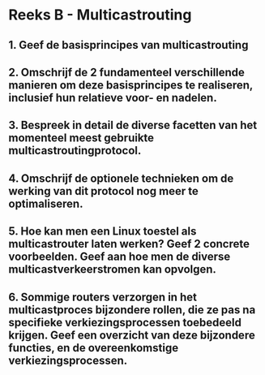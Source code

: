 # Reeks B - Multicastrouting
## 1. Geef de basisprincipes van multicastrouting
## 2. Omschrijf de 2 fundamenteel verschillende manieren om deze basisprincipes te realiseren, inclusief hun relatieve voor- en nadelen.
## 3. Bespreek in detail de diverse facetten van het momenteel meest gebruikte multicastroutingprotocol.
## 4. Omschrijf de optionele technieken om de werking van dit protocol nog meer te optimaliseren.
## 5. Hoe kan men een Linux toestel als multicastrouter laten werken? Geef 2 concrete voorbeelden. Geef aan hoe men de diverse multicastverkeerstromen kan opvolgen.
## 6. Sommige routers verzorgen in het multicastproces bijzondere rollen, die ze pas na specifieke verkiezingsprocessen toebedeeld krijgen. Geef een overzicht van deze bijzondere functies, en de overeenkomstige verkiezingsprocessen.
